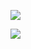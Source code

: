![](https://github.com/abranhe/programming-languages-logos/blob/master/src/javascript/javascript_64x64.png)


![](https://www.codewars.com/users/silv999r/badges/large)


